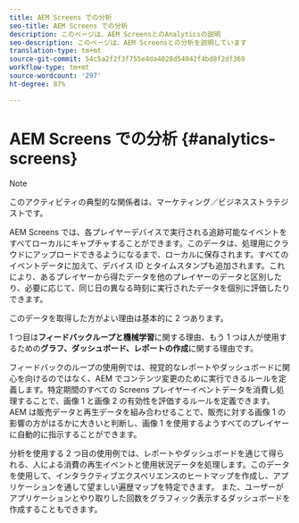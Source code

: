 ```yaml
---
title: AEM Screens での分析
seo-title: AEM Screens での分析
description: このページは、AEM ScreensとのAnalyticsの説明
seo-description: このページは、AEM Screensとの分析を説明しています
translation-type: tm+mt
source-git-commit: 54c5a2f2f3f755e4da4028d54042f4bd8f2df369
workflow-type: tm+mt
source-wordcount: '297'
ht-degree: 87%

---
```



# AEM Screens での分析 {#analytics-screens}

>[!NOTE]
>
>このアクティビティの典型的な関係者は、マーケティング／ビジネスストラテジストです。

AEM Screens では、各プレイヤーデバイスで実行される追跡可能なイベントをすべてローカルにキャプチャすることができます。このデータは、処理用にクラウドにアップロードできるようになるまで、ローカルに保存されます。すべてのイベントデータに加えて、デバイス ID とタイムスタンプも追加されます。これにより、あるプレイヤーから得たデータを他のプレイヤーのデータと区別したり、必要に応じて、同じ日の異なる時刻に実行されたデータを個別に評価したりできます。

このデータを取得した方がよい理由は基本的に 2 つあります。

1 つ目は&#x200B;**フィードバックループと機械学習**&#x200B;に関する理由、もう 1 つは人が使用するための&#x200B;**グラフ、ダッシュボード、レポートの作成**&#x200B;に関する理由です。

フィードバックのループの使用例では、視覚的なレポートやダッシュボードに関心を向けるのではなく、AEM でコンテンツ変更のために実行できるルールを定義します。特定期間のすべての Screens プレイヤーイベントデータを消費し処理することで、画像 1 と画像 2 の有効性を評価するルールを定義できます。AEM は販売データと再生データを組み合わせることで、販売に対する画像 1 の影響の方がはるかに大きいと判断し、画像 1 を使用するようすべてのプレイヤーに自動的に指示することができます。

分析を使用する 2 つ目の使用例では、レポートやダッシュボードを通じて得られる、人による消費の再生イベントと使用状況データを処理します。このデータを使用して、インタラクティブエクスペリエンスのヒートマップを作成し、アプリケーションを通して望ましい遍歴マップを特定できます。 また、ユーザーがアプリケーションとやり取りした回数をグラフィック表示するダッシュボードを作成することもできます。


